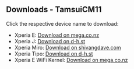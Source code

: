 ## Downloads - TamsuiCM11

Click the respective device name to download:

- Xperia E: [Download on mega.co.nz](https://mega.co.nz/#!d4l20Zba!xwRZ3twq58M5w8Jx6T8CzFQNUKDG_HngmEKM0UF48w0)
- Xperia J: [Download on d-h.st](http://d-h.st/2wy)
- Xperia Miro: [Download on shivangdave.com](http://shivangdave.com/roms.html)
- Xperia Tipo: [Download on d-h.st](http://d-h.st/T48)
- Xperia E WiFi Kernel: [Download on mega.co.nz](https://mega.co.nz/#!IlkzibSS!Xn9YoudsjJybrULSLka7H0Z0IeqaK6ecVQuK050iVb0)

